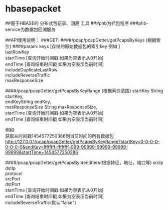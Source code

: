 # hbasepacket
##基于HBASE的 分布式包记录、回溯 工具
###phb为抓包程序
###phb-service为数据包回溯服务


##API使用说明：
###GET:
####/pcap/pcapGetter/getPcapsByKeys (根据索引)
####param:
	keys        [存储的原始数据包的索引key  例如 ]</br>
	lastRowKey</br>
	startTime   [查询开始时间戳  如果为空表示从0开始]</br>
	endTime     [查询结束时间戳  如果为空表示当前时间]</br>
	includeDuplicateLastRow</br>
	includeReverseTraffic</br>
	maxResponseSize</br>
	
####/pcap/pcapGetter/getPcapsByKeyRange (根据索引范围)
    startKey String startKey,</br>
	endKeyString endKey,</br>
	maxResponseSize String maxResponseSize,</br>
	startTime   [查询开始时间戳  如果为空表示从0开始]</br>
	endTime     [查询结束时间戳  如果为空表示当前时间]</br>

例如:</br>
获取从时间戳1454577250386到当前时间的所有数据包</br>
http://127.0.0.1/pcap/pcapGetter/getPcapsByKeyRange?startKey=0-0-0-0-0-0-0-0&endKey=ffffffff-ffffffff-999-99999-99999-99999-99999&startTime=1454577250386</br>
		
####/pcap/pcapGetter/getPcapsByIdentifiers(根据特征，地址，端口等)
    srcIp</br>
	dstIp</br>
	protocol</br>
	srcPort</br>
	dstPort</br>
	startTime   [查询开始时间戳  如果为空表示从0开始]</br>
	endTime     [查询结束时间戳  如果为空表示当前时间]</br>
	includeReverseTraffic(默认"false"）</br>